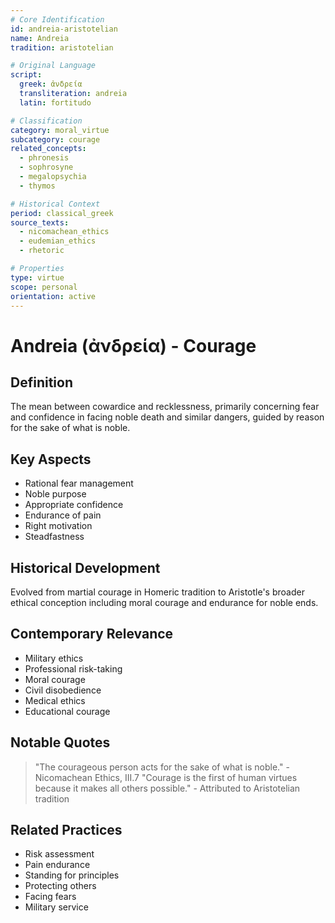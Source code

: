 ```yaml
---
# Core Identification
id: andreia-aristotelian
name: Andreia
tradition: aristotelian

# Original Language
script:
  greek: ἀνδρεία
  transliteration: andreia
  latin: fortitudo

# Classification
category: moral_virtue
subcategory: courage
related_concepts:
  - phronesis
  - sophrosyne
  - megalopsychia
  - thymos

# Historical Context
period: classical_greek
source_texts:
  - nicomachean_ethics
  - eudemian_ethics
  - rhetoric

# Properties
type: virtue
scope: personal
orientation: active
---
```


# Andreia (ἀνδρεία) - Courage

## Definition
The mean between cowardice and recklessness, primarily concerning fear and confidence in facing noble death and similar dangers, guided by reason for the sake of what is noble.

## Key Aspects
- Rational fear management
- Noble purpose
- Appropriate confidence
- Endurance of pain
- Right motivation
- Steadfastness

## Historical Development
Evolved from martial courage in Homeric tradition to Aristotle's broader ethical conception including moral courage and endurance for noble ends.

## Contemporary Relevance
- Military ethics
- Professional risk-taking
- Moral courage
- Civil disobedience
- Medical ethics
- Educational courage

## Notable Quotes
> "The courageous person acts for the sake of what is noble." - Nicomachean Ethics, III.7
> "Courage is the first of human virtues because it makes all others possible." - Attributed to Aristotelian tradition

## Related Practices
- Risk assessment
- Pain endurance
- Standing for principles
- Protecting others
- Facing fears
- Military service